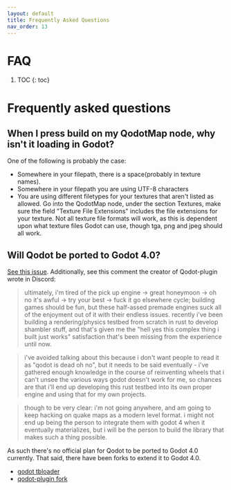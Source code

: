 ```yaml
---
layout: default
title: Frequently Asked Questions
nav_order: 13
---
```

# FAQ

1. TOC
{: toc}

# Frequently asked questions

## When I press build on my QodotMap node, why isn't it loading in Godot?

One of the following is probably the case:
- Somewhere in your filepath, there is a space(probably in texture names).
- Somewhere in your filepath you are using UTF-8 characters
- You are using different filetypes for your textures that aren't listed as allowed. Go into the QodotMap node, under the section Textures, make sure the field "Texture File Extensions" includes the file extensions for your texture. Not all texture file formats will work, as this is dependent upon what texture files Godot can use, though tga, png and jpeg should all work.

## Will Qodot be ported to Godot 4.0?

[See this issue](https://github.com/QodotPlugin/qodot-plugin/issues/148). Additionally, see this comment the creator of Qodot-plugin wrote in Discord:

> ultimately, i'm tired of the pick up engine -> great honeymoon -> oh no it's awful -> try your best -> fuck it go elsewhere cycle; building games should be fun, but these half-assed premade engines suck all of the enjoyment out of it with their endless issues. recently i've been building a rendering/physics testbed from scratch in rust to develop shambler stuff, and that's given me the "hell yes this complex thing i built just works" satisfaction that's been missing from the experience until now.

> i've avoided talking about this because i don't want people to read it as "qodot is dead oh no", but it needs to be said eventually - i've gathered enough knowledge in the course of reinventing wheels that i can't unsee the various ways godot doesn't work for me, so chances are that i'll end up developing this rust testbed into its own proper engine and using that for my own projects.

> though to be very clear: i'm not going anywhere, and am going to keep hacking on quake maps as a modern level format. i might not end up being the person to integrate them with godot 4 when it eventually materializes, but i will be the person to build the library that makes such a thing possible.

As such there's no official plan for Qodot to be ported to Godot 4.0 currently. That said, there have been forks to extend it to Godot 4.0.

- [godot tbloader](https://github.com/codecat/godot-tbloader)
- [qodot-plugin fork](https://github.com/EIRTeam/qodot-plugin/tree/4.0)
